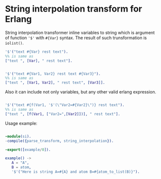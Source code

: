 String interpolation transform for Erlang
====================

String interpolation transformer inline variables to string which is argument of function ```'$'``` with ```#{Var}``` syntax.
The result of such trunsformation is ```iolist()```.
```Erlang 
'$'("text #{Var} rest text").
%% is same as
["text ", [Var], " rest text"].


'$'("text #{Var1, Var2} rest text #{Var3}").
%% is same as
["text ", [Var1, Var2], " rest text", [Var3]].
```
Also it can include not only variables, but any other valid erlang expression.

```Erlang

'$'("text #{f(Var1, '$'(\"Var2=#{Var2}\")} rest text").
%% is same as
["text ", [f(Var1, ["Var2=",[Var2]])], " rest text"].

```

Usage example:
```Erlang

-module(si).
-compile({parse_transform, string_interpolation}).

-export([example/0]).

example() ->
   A = "A",
   B = atom,
   '$'("Here is string A=#{A} and atom B=#{atom_to_list(B)}").
```
